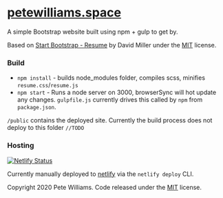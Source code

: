 # [petewilliams.space](http://petewilliams.space)
A simple Bootstrap website built using npm + gulp to get by.

Based on [Start Bootstrap - Resume](https://startbootstrap.com/template-overviews/resume/) by David Miller under the [MIT](https://github.com/BlackrockDigital/startbootstrap-resume/blob/gh-pages/LICENSE) license.

### Build

* `npm install` - builds node_modules folder, compiles scss, minifies `resume.css`/`resume.js`
* `npm start` - Runs a node server on 3000, browserSync will hot update any changes. `gulpfile.js` currently drives this called by `npm` from `package.json`.

`/public` contains the deployed site. Currently the build process does not deploy to this folder `//TODO`

### Hosting
[![Netlify Status](https://api.netlify.com/api/v1/badges/ceb8718d-b523-4521-a00c-b670bfc6c16f/deploy-status)](https://app.netlify.com/sites/petewilliamsdotspace/deploys)  

Currently manually deployed to [netlify](https://netlify.com) via the `netlify deploy` CLI. 


Copyright 2020 Pete Williams. Code released under the [MIT](https://opensource.org/licenses/MIT) license.
